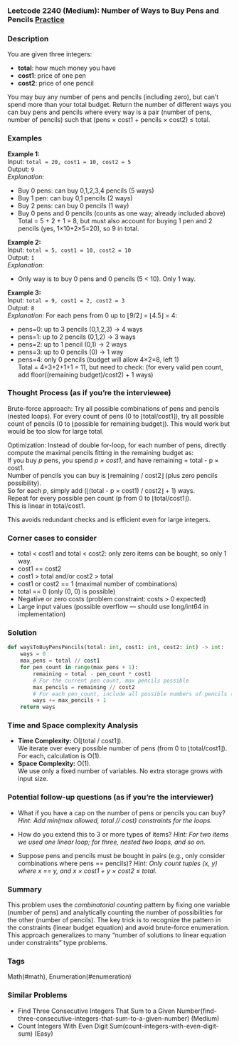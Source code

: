 ### Leetcode 2240 (Medium): Number of Ways to Buy Pens and Pencils [Practice](https://leetcode.com/problems/number-of-ways-to-buy-pens-and-pencils)

### Description  
You are given three integers:  
- **total**: how much money you have  
- **cost1**: price of one pen  
- **cost2**: price of one pencil  

You may buy any number of pens and pencils (including zero), but can’t spend more than your total budget. Return the number of different ways you can buy pens and pencils where every way is a pair (number of pens, number of pencils) such that (pens × cost1 + pencils × cost2) ≤ total.

### Examples  

**Example 1:**  
Input: `total = 20, cost1 = 10, cost2 = 5`  
Output: `9`  
*Explanation:*
- Buy 0 pens: can buy 0,1,2,3,4 pencils (5 ways)
- Buy 1 pen: can buy 0,1 pencils (2 ways)
- Buy 2 pens: can buy 0 pencils (1 way)
- Buy 0 pens and 0 pencils (counts as one way; already included above)
Total = 5 + 2 + 1 = 8, but must also account for buying 1 pen and 2 pencils (yes, 1×10+2×5=20), so 9 in total.

**Example 2:**  
Input: `total = 5, cost1 = 10, cost2 = 10`  
Output: `1`  
*Explanation:*
- Only way is to buy 0 pens and 0 pencils (5 < 10). Only 1 way.

**Example 3:**  
Input: `total = 9, cost1 = 2, cost2 = 3`  
Output: `8`  
*Explanation:*
For each pens from 0 up to ⌊9/2⌋ = ⌊4.5⌋ = 4:
- pens=0: up to 3 pencils (0,1,2,3) → 4 ways
- pens=1: up to 2 pencils (0,1,2) → 3 ways
- pens=2: up to 1 pencil (0,1) → 2 ways
- pens=3: up to 0 pencils (0) → 1 way
- pens=4: only 0 pencils (budget will allow 4×2=8, left 1)  
Total = 4+3+2+1+1 = 11, but need to check: (for every valid pen count, add floor((remaining budget)/cost2) + 1 ways)

### Thought Process (as if you’re the interviewee)  
Brute-force approach: Try all possible combinations of pens and pencils (nested loops). For every count of pens (0 to ⌊total/cost1⌋), try all possible count of pencils (0 to ⌊possible for remaining budget⌋). This would work but would be too slow for large total.

Optimization: Instead of double for-loop, for each number of pens, directly compute the maximal pencils fitting in the remaining budget as:  
If you buy *p* pens, you spend *p × cost1*, and have remaining = total - p × cost1.  
Number of pencils you can buy is ⌊remaining / cost2⌋ (plus zero pencils possibility).  
So for each *p*, simply add (⌊(total - p × cost1) / cost2⌋ + 1) ways.  
Repeat for every possible pen count (p from 0 to ⌊total/cost1⌋).  
This is linear in total/cost1.

This avoids redundant checks and is efficient even for large integers.

### Corner cases to consider  
- total < cost1 and total < cost2: only zero items can be bought, so only 1 way.
- cost1 == cost2
- cost1 > total and/or cost2 > total
- cost1 or cost2 == 1 (maximal number of combinations)
- total == 0 (only (0, 0) is possible)
- Negative or zero costs (problem constraint: costs > 0 expected)
- Large input values (possible overflow — should use long/int64 in implementation)

### Solution

```python
def waysToBuyPensPencils(total: int, cost1: int, cost2: int) -> int:
    ways = 0
    max_pens = total // cost1
    for pen_count in range(max_pens + 1):
        remaining = total - pen_count * cost1
        # For the current pen count, max pencils possible
        max_pencils = remaining // cost2
        # For each pen_count, include all possible numbers of pencils (from 0 up to max_pencils)
        ways += max_pencils + 1
    return ways
```

### Time and Space complexity Analysis  

- **Time Complexity:** O(⌊total / cost1⌋).  
  We iterate over every possible number of pens (from 0 to ⌊total/cost1⌋). For each, calculation is O(1).
- **Space Complexity:** O(1).  
  We use only a fixed number of variables. No extra storage grows with input size.

### Potential follow-up questions (as if you’re the interviewer)  

- What if you have a cap on the number of pens or pencils you can buy?
  *Hint: Add min(max allowed, total // cost) constraints for the loops.*
  
- How do you extend this to 3 or more types of items?
  *Hint: For two items we used one linear loop; for three, nested two loops, and so on.*
  
- Suppose pens and pencils must be bought in pairs (e.g., only consider combinations where pens == pencils)?
  *Hint: Only count tuples (x, y) where x == y, and x × cost1 + y × cost2 ≤ total.*

### Summary
This problem uses the *combinatorial counting* pattern by fixing one variable (number of pens) and analytically counting the number of possibilities for the other (number of pencils). The key trick is to recognize the pattern in the constraints (linear budget equation) and avoid brute-force enumeration. This approach generalizes to many “number of solutions to linear equation under constraints” type problems.

### Tags
Math(#math), Enumeration(#enumeration)

### Similar Problems
- Find Three Consecutive Integers That Sum to a Given Number(find-three-consecutive-integers-that-sum-to-a-given-number) (Medium)
- Count Integers With Even Digit Sum(count-integers-with-even-digit-sum) (Easy)